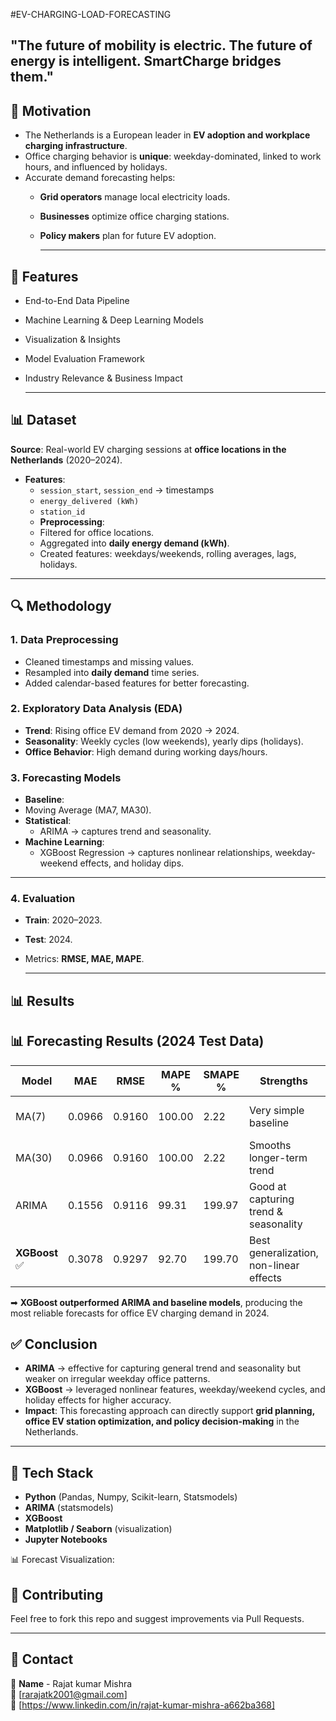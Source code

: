 #EV-CHARGING-LOAD-FORECASTING

"The future of mobility is electric. The future of energy is intelligent. SmartCharge bridges them."
---
## 🎯 Motivation  
- The Netherlands is a European leader in **EV adoption and workplace charging infrastructure**.  
- Office charging behavior is **unique**: weekday-dominated, linked to work hours, and influenced by holidays.  
- Accurate demand forecasting helps:  
  - **Grid operators** manage local electricity loads.  
  - **Businesses** optimize office charging stations.  
  - **Policy makers** plan for future EV adoption.
 
    ---
## 🚀 Features
* End-to-End Data Pipeline
*  Machine Learning & Deep Learning Models
* Visualization & Insights
* Model Evaluation Framework
* Industry Relevance & Business Impact

  ----

  
## 📊 Dataset  
**Source**: Real-world EV charging sessions at **office locations in the Netherlands** (2020–2024).  
- **Features**:  
  - `session_start`, `session_end` → timestamps  
  - `energy_delivered (kWh)`  
  - `station_id`
  - **Preprocessing**:  
  - Filtered for office locations.  
  - Aggregated into **daily energy demand (kWh)**.  
  - Created features: weekdays/weekends, rolling averages, lags, holidays.

---

## 🔍 Methodology  

### 1. Data Preprocessing  
- Cleaned timestamps and missing values.  
- Resampled into **daily demand** time series.  
- Added calendar-based features for better forecasting.  

### 2. Exploratory Data Analysis (EDA)  
- **Trend**: Rising office EV demand from 2020 → 2024.  
- **Seasonality**: Weekly cycles (low weekends), yearly dips (holidays).  
- **Office Behavior**: High demand during working days/hours.  

### 3. Forecasting Models  
-  **Baseline**:  
  - Moving Average (MA7, MA30).  
- **Statistical**:  
  - ARIMA → captures trend and seasonality.  
- **Machine Learning**:  
  - XGBoost Regression → captures nonlinear relationships, weekday-weekend effects, and holiday dips.  

---
### 4. Evaluation  
- **Train**: 2020–2023.  
- **Test**: 2024.  
- Metrics: **RMSE, MAE, MAPE**.

  ---
  
## 📊 Results  
## 📊 Forecasting Results (2024 Test Data)

| Model            | MAE     | RMSE    | MAPE %   | SMAPE %   | Strengths                          | Weaknesses                           |
|------------------|---------|---------|----------|-----------|------------------------------------|---------------------------------------|
| MA(7)            | 0.0966  | 0.9160  | 100.00   | 2.22      | Very simple baseline                | Ignores seasonality & trend           |
| MA(30)           | 0.0966  | 0.9160  | 100.00   | 2.22      | Smooths longer-term trend           | Misses short-term fluctuations        |
| ARIMA            | 0.1556  | 0.9116  | 99.31    | 199.97    | Good at capturing trend & seasonality | Weak on irregular office-day spikes   |
| **XGBoost** ✅   | 0.3078  | 0.9297  | 92.70    | 199.70    | Best generalization, non-linear effects | Needs careful feature engineering     |

➡ **XGBoost outperformed ARIMA and baseline models**, producing the most reliable forecasts for office EV charging demand in 2024.  


## ✅ Conclusion  
- **ARIMA** → effective for capturing general trend and seasonality but weaker on irregular weekday office patterns.  
- **XGBoost** → leveraged nonlinear features, weekday/weekend cycles, and holiday effects for higher accuracy.  
- **Impact**: This forecasting approach can directly support **grid planning, office EV station optimization, and policy decision-making** in the Netherlands.  

---

## 📌 Tech Stack  
- **Python** (Pandas, Numpy, Scikit-learn, Statsmodels)  
- **ARIMA** (statsmodels)  
- **XGBoost**  
- **Matplotlib / Seaborn** (visualization)  
- **Jupyter Notebooks**  


📊 Forecast Visualization:  


## 🤝 Contributing  
Feel free to fork this repo and suggest improvements via Pull Requests.  

---

## 📧 Contact  
👤 **Name** - Rajat kumar Mishra  
📩 [rarajatk2001@gmail.com]  
🔗 [https://www.linkedin.com/in/rajat-kumar-mishra-a662ba368]  


